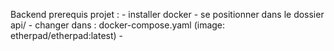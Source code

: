 
Backend
 prerequis projet :
     - installer docker
     - se positionner dans le dossier api/
     - changer dans : docker-compose.yaml (image: etherpad/etherpad:latest)
     - 